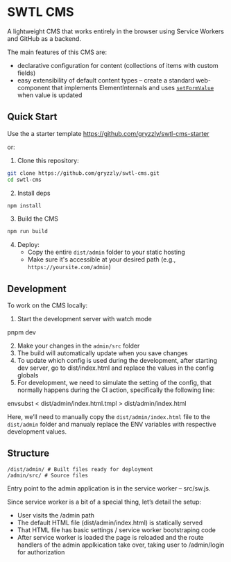 # SWTL CMS

A lightweight CMS that works entirely in the browser using Service Workers and GitHub as a backend.

The main features of this CMS are:
- declarative configuration for content (collections of items with custom fields)
- easy extensibility of default content types – create a standard web-component
  that implements ElementInternals and uses [`setFormValue`](https://developer.mozilla.org/en-US/docs/Web/API/ElementInternals/setFormValue)
  when value is updated

## Quick Start

Use the a starter template https://github.com/gryzzly/swtl-cms-starter

or:

1. Clone this repository:

```bash
git clone https://github.com/gryzzly/swtl-cms.git
cd swtl-cms
```

2. Install deps

```bash
npm install
```

3. Build the CMS

```bash
npm run build
```

4. Deploy:
   - Copy the entire `dist/admin` folder to your static hosting
   - Make sure it's accessible at your desired path (e.g., `https://yoursite.com/admin`)

## Development

To work on the CMS locally:

1. Start the development server with watch mode

pnpm dev

2. Make your changes in the `admin/src` folder
3. The build will automatically update when you save changes
4. To update which config is used during the development, after starting
dev server, go to dist/index.html and replace the values in the config globals
5. For development, we need to simulate the setting of the config, that normally
happens during the CI action, specifically the following line:

  envsubst < dist/admin/index.html.tmpl > dist/admin/index.html

Here, we’ll need to manually copy the `dist/admin/index.html` file to the
`dist/admin` folder and manualy replace the ENV variables with respective
development values.

## Structure
```
/dist/admin/ # Built files ready for deployment
/admin/src/ # Source files
```

Entry point to the admin application is in the service worker – src/sw.js.

Since service worker is a bit of a special thing, let’s detail the setup:

- User visits the /admin path
- The default HTML file (dist/admin/index.html) is statically served
- That HTML file has basic settings / service worker bootstraping code
- After service worker is loaded the page is reloaded and the route handlers
of the admin applkication take over, taking user to /admin/login for authorization
